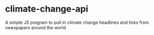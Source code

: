 # climate-change-api

A simple JS program to pull in climate change headlines and links from newspapers around the world
